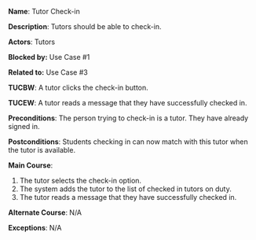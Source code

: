 **Name**: Tutor Check-in

**Description**: Tutors should be able to check-in.

**Actors**: Tutors

**Blocked by:** Use Case #1

**Related to:** Use Case #3

**TUCBW**: A tutor clicks the check-in button.

**TUCEW**: A tutor reads a message that they have successfully checked in.

**Preconditions**: The person trying to check-in is a tutor. They have already signed in.

**Postconditions**: Students checking in can now match with this tutor when the tutor is available.

**Main Course**:

1. The tutor selects the check-in option.
2. The system adds the tutor to the list of checked in tutors on duty.
3. The tutor reads a message that they have successfully checked in.

**Alternate Course**: N/A

**Exceptions**: N/A
